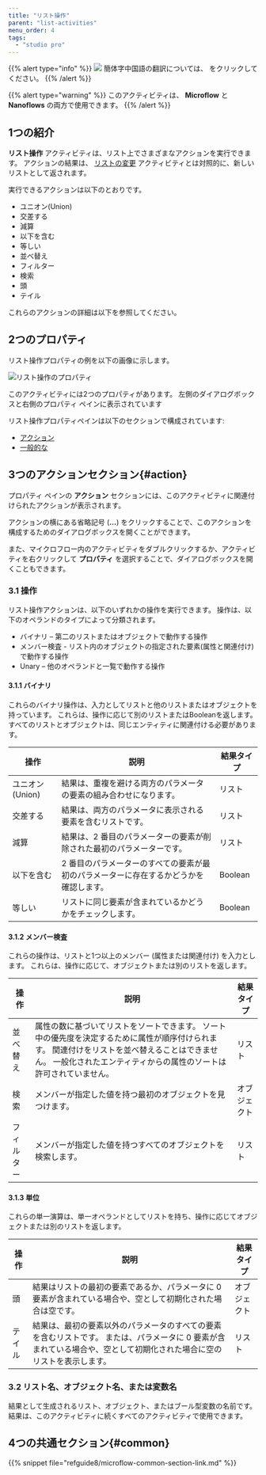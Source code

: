```yaml
---
title: "リスト操作"
parent: "list-activities"
menu_order: 4
tags:
  - "studio pro"
---
```


{{% alert type="info" %}}
<img src="attachments/chinese-translation/china.png" style="display: inline-block; margin: 0" /> 簡体字中国語の翻訳については、 [<unk> <unk> <unk>](https://cdn.mendix.tencent-cloud.com/documentation/refguide8/list-operation.pdf) をクリックしてください。
{{% /alert %}}

{{% alert type="warning" %}}
このアクティビティは、 **Microflow** と **Nanoflows** の両方で使用できます。
{{% /alert %}}

## 1つの紹介

**リスト操作** アクティビティは、リスト上でさまざまなアクションを実行できます。 アクションの結果は、 [リストの変更](change-list) アクティビティとは対照的に、新しいリストとして返されます。

実行できるアクションは以下のとおりです。

* ユニオン(Union)
* 交差する
* 減算
* 以下を含む
* 等しい
* 並べ替え
* フィルター
* 検索
* 頭
* テイル

これらのアクションの詳細は以下を参照してください。

## 2つのプロパティ

リスト操作プロパティの例を以下の画像に示します。

![リスト操作のプロパティ](attachments/list-activities/list-operation-properties.png)

このアクティビティには2つのプロパティがあります。 左側のダイアログボックスと右側のプロパティ ペインに表示されています

リスト操作プロパティペインは以下のセクションで構成されています:

* [アクション](#action)
* [一般的な](#common)

## 3つのアクションセクション{#action}

プロパティ ペインの **アクション** セクションには、このアクティビティに関連付けられたアクションが表示されます。

アクションの横にある省略記号 (**…**) をクリックすることで、このアクションを構成するためのダイアログボックスを開くことができます。

また、マイクロフロー内のアクティビティをダブルクリックするか、アクティビティを右クリックして **プロパティ** を選択することで、ダイアログボックスを開くこともできます。

### 3.1 操作

リスト操作アクションは、以下のいずれかの操作を実行できます。 操作は、以下のオペランドのタイプによって分類されます。

* バイナリ – 第二のリストまたはオブジェクトで動作する操作
* メンバー検査 - リスト内のオブジェクトの指定された要素(属性と関連付け)で動作する操作
* Unary – 他のオペランドと一覧で動作する操作

#### 3.1.1 バイナリ

これらのバイナリ操作は、入力としてリストと他のリストまたはオブジェクトを持っています。 これらは、操作に応じて別のリストまたはBooleanを返します。 すべてのリストとオブジェクトは、同じエンティティに関連付ける必要があります。

| 操作          | 説明                                           | 結果タイプ   |
| ----------- | -------------------------------------------- | ------- |
| ユニオン(Union) | 結果は、重複を避ける両方のパラメータの要素の組み合わせになります。            | リスト     |
| 交差する        | 結果は、両方のパラメータに表示される要素を含むリストです。                | リスト     |
| 減算          | 結果は、2 番目のパラメーターの要素が削除された最初のパラメーターです。         | リスト     |
| 以下を含む       | 2 番目のパラメーターのすべての要素が最初のパラメーターに存在するかどうかを確認します。 | Boolean |
| 等しい         | リストに同じ要素が含まれているかどうかをチェックします。                 | Boolean |

#### 3.1.2 メンバー検査

これらの操作は、リストと1つ以上のメンバー (属性または関連付け) を入力とします。 これらは、操作に応じて、オブジェクトまたは別のリストを返します。

| 操作    | 説明                                                                                                          | 結果タイプ  |
| ----- | ----------------------------------------------------------------------------------------------------------- | ------ |
| 並べ替え  | 属性の数に基づいてリストをソートできます。 ソート中の優先度を決定するために属性が順序付けられます。 関連付けをリストを並べ替えることはできません。 一般化されたエンティティからの属性のソートは許可されていません。 | リスト    |
| 検索    | メンバーが指定した値を持つ最初のオブジェクトを見つけます。                                                                               | オブジェクト |
| フィルター | メンバーが指定した値を持つすべてのオブジェクトを検索します。                                                                              | リスト    |

#### 3.1.3 単位

これらの単一演算は、単一オペランドとしてリストを持ち、操作に応じてオブジェクトまたは別のリストを返します。

| 操作  | 説明                                                                                    | 結果タイプ  |
| --- | ------------------------------------------------------------------------------------- | ------ |
| 頭   | 結果はリストの最初の要素であるか、パラメータに 0 要素が含まれている場合や、空として初期化された場合は空です。                              | オブジェクト |
| テイル | 結果は、最初の要素以外のパラメータのすべての要素を含むリストです。 または、パラメータに 0 要素が含まれている場合や、空として初期化された場合に空のリストを表示します。 | リスト    |

### 3.2 リスト名、オブジェクト名、または変数名

結果として生成されるリスト、オブジェクト、またはブール型変数の名前です。 結果は、このアクティビティに続くすべてのアクティビティで使用できます。

## 4つの共通セクション{#common}

{{% snippet file="refguide8/microflow-common-section-link.md" %}}
